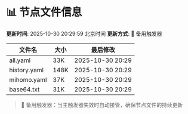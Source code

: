 # 📊 节点文件信息

**更新时间**: 2025-10-30 20:29:59 北京时间
**更新方式**: 🔄 备用触发器

| 文件名 | 大小 | 最后修改 |
|--------|------|----------|
| all.yaml | 33K | 2025-10-30 20:29 |
| history.yaml | 148K | 2025-10-30 20:29 |
| mihomo.yaml | 37K | 2025-10-30 20:29 |
| base64.txt | 31K | 2025-10-30 20:29 |

> 🔄 备用触发器：当主触发器失效时自动接管，确保节点文件的持续更新
